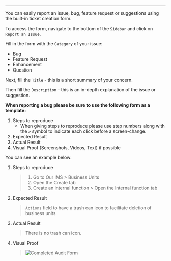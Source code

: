 <!-- <p><a target="\_blank" href='/_pdf/Report%20an%20Issue.pdf'> 
View Flowchart
</a></p> -->

---

You can easily report an issue, bug, feature request or suggestions using the built-in ticket creation form.

To access the form, navigate to the bottom of the `Sidebar` and click on `Report an Issue`.

Fill in the form with the `Category` of your issue:

+ Bug
+ Feature Request
+ Enhancement
+ Question

Next, fill the `Title` - this is a short summary of your concern.

Then fill the `Description` - this is an in-depth explanation of the issue or suggestion.

**When reporting a bug please be sure to use the following form as a template:**

1. Steps to reproduce
	+ When giving steps to reproduce please use step numbers along with the `>` symbol to indicate each click before a screen-change.
2. Expected Result
3. Actual Result
4. Visual Proof (Screenshots, Videos, Text) if possible

You can see an example below:

1. Steps to reproduce
	> 1. Go to Our IMS > Business Units <br/>
	> 2. Open the Create tab <br/>
	> 3. Create an internal function > Open the Internal function tab
2. Expected Result
	> `Actions` field to have a trash can icon to facilitate deletion of business units
3. Actual Result
	> There is no trash can icon.
4. Visual Proof
	> <img src="/img/DocImg/General Information/Report_Issue/Evidence.png" alt="Completed Audit Form" class="center"/>
